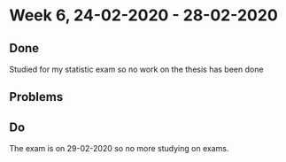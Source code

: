 # Week 6, 24-02-2020 - 28-02-2020
## Done
Studied for my statistic exam so no work on the thesis has been done
## Problems

## Do
The exam is on 29-02-2020 so no more studying on exams. 